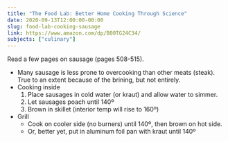 ```yaml
---
title: "The Food Lab: Better Home Cooking Through Science"
date: 2020-09-13T12:00:00-00:00
slug: food-lab-cooking-sausage
link: https://www.amazon.com/dp/B00TG24C34/
subjects: ["culinary"]
---
```


Read a few pages on sausage (pages 508-515).

* Many sausage is less prone to overcooking than other meats (steak). True to an extent because of the brining, but not entirely.
* Cooking inside
    1. Place sausages in cold water (or kraut) and allow water to simmer.
    2. Let sausages poach until 140º
    3. Brown in skillet (interior temp will rise to 160º)
* Grill
    * Cook on cooler side (no burners) until 140º, then brown on hot side.
    * Or, better yet, put in aluminum foil pan with kraut until 140º
